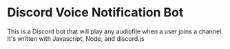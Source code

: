 # Discord Voice Notification Bot

This is a Discord bot that will play any audiofile when a user joins a channel. 
It's written with Javascript, Node, and discord.js

